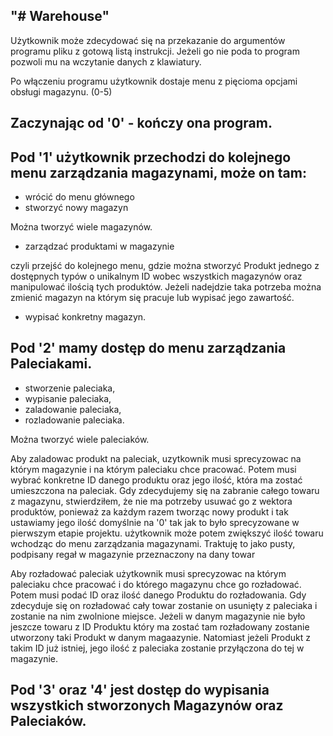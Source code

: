 "# Warehouse"
-

Użytkownik może zdecydować się na przekazanie do argumentów programu pliku z gotową listą instrukcji. Jeżeli go nie poda to program pozwoli mu na wczytanie danych z klawiatury.

 
Po włączeniu programu użytkownik dostaje menu z pięcioma opcjami obsługi magazynu. (0-5)

Zaczynając od '0' - kończy ona program.
-

Pod '1' użytkownik przechodzi do kolejnego menu zarządzania magazynami, może on tam:
-
- wrócić do menu głównego
- stworzyć nowy magazyn

Można tworzyć wiele magazynów.

- zarządzać produktami w magazynie 

czyli przejść do kolejnego menu, gdzie można stworzyć Produkt jednego z dostępnych typów o unikalnym ID wobec wszystkich magazynów oraz manipulować ilością tych produktów. Jeżeli nadejdzie taka potrzeba można zmienić magazyn na którym się pracuje lub wypisać jego zawartość.

- wypisać konkretny magazyn.

Pod '2' mamy dostęp do menu zarządzania Paleciakami.
-
- stworzenie paleciaka,
- wypisanie paleciaka,
- zaladowanie paleciaka,
- rozladowanie paleciaka.

Można tworzyć wiele paleciaków.

Aby zaladowac produkt na paleciak, uzytkownik musi sprecyzowac na którym magazynie i na którym paleciaku chce pracować. Potem musi wybrać konkretne ID danego produktu oraz jego ilość, która ma zostać umieszczona na paleciak. Gdy zdecydujemy się na zabranie całego towaru z magazynu, stwierdziłem, że nie ma potrzeby usuwać go z wektora produktów, ponieważ za każdym razem tworząc nowy produkt i tak ustawiamy jego ilość domyślnie na '0' tak jak to było sprecyzowane w pierwszym etapie projektu. użytkownik może potem zwiększyć ilość towaru wchodząc do menu zarządzania magazynami. Traktuję to jako pusty, podpisany regał w magazynie przeznaczony na dany towar

Aby rozładować paleciak użytkownik musi sprecyzowac na którym paleciaku chce pracować i do którego magazynu chce go rozładować. Potem musi podać ID oraz ilość danego Produktu do rozładowania. Gdy zdecyduje się on rozładować cały towar zostanie on usunięty z paleciaka i zostanie na nim zwolnione miejsce. Jeżeli w danym magazynie nie było jeszcze towaru z ID Produktu który ma zostać tam rozładowany zostanie utworzony taki Produkt w danym magaazynie. Natomiast jeżeli Produkt z takim ID już istniej, jego ilość z paleciaka zostanie przyłączona do tej w magazynie.

Pod '3' oraz '4' jest dostęp do wypisania wszystkich stworzonych Magazynów oraz Paleciaków.
-

